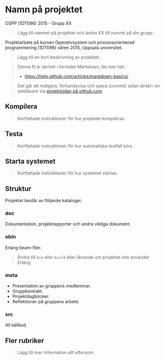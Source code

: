 # Namn på projektet

OSPP (1DT096) 2015 - Grupp XX

> Lägg till namnet på projektet och ändra XX till numret på din grupp.

Projektarbete på kursen Operativsystem och processorienterad
programmering (1DT096) våren 2015, Uppsala universitet.

> Lägg till en kort beskrivning av projektet.

> Denna fil är skrivet i formatet Markdown, läs mer här:
>
> - https://help.github.com/articles/markdown-basics/

> Det går att redigera, förhandsvisa och spara (commit) sidan direkt i
> en webläsare via [projektsidan på github.com](./README.md).

## Kompilera

> Kortfattade instruktioner för hur projektet kompileras.

## Testa

> Kortfattade instruktioner för hur automatiska testfall körs.

## Starta systemet

> Kortfattade instruktioner för hur systemet startas.

## Struktur

Projektet består av följande kataloger.

### doc

Dokumentation, projektrapporter och andra viktiga dokument.

### ebin

Erlang beam-filer.

> Ändra till `bin` eller `build` eller liknande om projektet inte
> använder Erlang.

### meta

- Presentation av gruppens medlemmar.
- Gruppkontrakt.
- Projektdagböcker.
- Reflektioner på gruppens arbete.

### src

All källkod.

## Fler rubriker

> Lägg till mer information allt eftersom.

